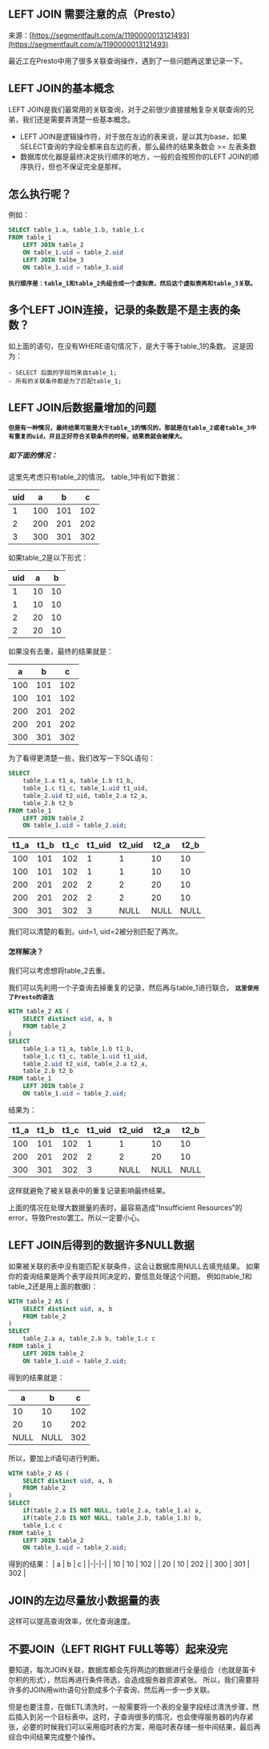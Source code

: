 ## LEFT JOIN 需要注意的点（Presto）

来源：[https://segmentfault.com/a/1190000013121493](https://segmentfault.com/a/1190000013121493)

最近工在Presto中用了很多关联查询操作，遇到了一些问题再这里记录一下。
## LEFT JOIN的基本概念

LEFT JOIN是我们最常用的关联查询，对于之前很少直接接触复杂关联查询的兄弟，我们还是需要弄清楚一些基本概念。


* LEFT JOIN是逻辑操作符，对于放在左边的表来说，是以其为base，如果SELECT查询的字段全都来自左边的表，那么最终的结果条数会 >= 左表条数
* 数据库优化器是最终决定执行顺序的地方，一般的会按照你的LEFT JOIN的顺序执行，但也不保证完全是那样。


## 怎么执行呢？

例如：

```sql
SELECT table_1.a, table_1.b, table_1.c
FROM table_1 
    LEFT JOIN table_2
    ON table_1.uid = table_2.uid
    LEFT JOIN talbe_3
    ON table_1.uid = table_3.uid
```

**`执行顺序是：table_1和table_2先组合成一个虚拟表，然后这个虚拟表再和table_3关联。`** 
## 多个LEFT JOIN连接，记录的条数是不是主表的条数？

如上面的语句，在没有WHERE语句情况下，是大于等于table_1的条数。
这是因为：

```
- SELECT 后面的字段均来自table_1;
- 所有的关联条件都是为了匹配table_1;
```
## LEFT JOIN后数据量增加的问题

**`但是有一种情况，最终结果可能是大于table_1的情况的，那就是在table_2或者table_3中有重复的uid，并且正好符合关联条件的时候，结果表就会被撑大。`** 

##### 如下面的情况：

这里先考虑只有table_2的情况。
table_1中有如下数据：

| uid | a | b | c |
|-|-|-|-|
| 1 | 100 | 101 | 102 |
| 2 | 200 | 201 | 202 |
| 3 | 300 | 301 | 302 |


如果table_2是以下形式：

| uid | a | b |
|-|-|-|
| 1 | 10 | 10 |
| 1 | 10 | 10 |
| 2 | 20 | 10 |
| 2 | 20 | 10 |


如果没有去重，最终的结果就是：

| a | b | c |
|-|-|-|
| 100 | 101 | 102 |
| 100 | 101 | 102 |
| 200 | 201 | 202 |
| 200 | 201 | 202 |
| 300 | 301 | 302 |


为了看得更清楚一些，我们改写一下SQL语句：

```sql
SELECT 
    table_1.a t1_a, table_1.b t1_b, 
    table_1.c t1_c, table_1.uid t1_uid,
    table_2.uid t2_uid, table_2.a t2_a,
    table_2.b t2_b
FROM table_1
    LEFT JOIN table_2
    ON table_1.uid = table_2.uid;
```

| t1_a | t1_b | t1_c | t1_uid | t2_uid | t2_a | t2_b |
|-|-|-|-|-|-|-|
| 100 | 101 | 102 | 1 | 1 | 10 | 10 |
| 100 | 101 | 102 | 1 | 1 | 10 | 10 |
| 200 | 201 | 202 | 2 | 2 | 20 | 10 |
| 200 | 201 | 202 | 2 | 2 | 20 | 10 |
| 300 | 301 | 302 | 3 | NULL | NULL | NULL |


我们可以清楚的看到，uid=1, uid=2被分别匹配了两次。

#### 怎样解决？

我们可以考虑想将table_2去重。

我们可以先利用一个子查询去掉重复的记录，然后再与table_1进行联合。 **`这里使用了Presto的语法`** 

```sql
WITH table_2 AS (
    SELECT distinct uid, a, b 
    FROM table_2
)
SELECT 
    table_1.a t1_a, table_1.b t1_b, 
    table_1.c t1_c, table_1.uid t1_uid,
    table_2.uid t2_uid, table_2.a t2_a,
    table_2.b t2_b
FROM table_1
    LEFT JOIN table_2
    ON table_1.uid = table_2.uid;
```

结果为：

| t1_a | t1_b | t1_c | t1_uid | t2_uid | t2_a | t2_b |
|-|-|-|-|-|-|-|
| 100 | 101 | 102 | 1 | 1 | 10 | 10 |
| 200 | 201 | 202 | 2 | 2 | 20 | 10 |
| 300 | 301 | 302 | 3 | NULL | NULL | NULL |


这样就避免了被关联表中的重复记录影响最终结果。

上面的情况在处理大数据量的表时，最容易造成“Insufficient Resources”的error，导致Presto罢工。所以一定要小心。
## LEFT JOIN后得到的数据许多NULL数据

如果被关联的表中没有能匹配关联条件，这会让数据库用NULL去填充结果。
如果你的查询结果是两个表字段共同决定的，要信息处理这个问题。
例如(table_1和table_2还是用上面的数据)：

```sql
WITH table_2 AS (
    SELECT distinct uid, a, b 
    FROM table_2
)
SELECT 
    table_2.a a, table_2.b b, table_1.c c
FROM table_1
    LEFT JOIN table_2
    ON table_1.uid = table_2.uid;
```

得到的结果就是：

| a | b | c |
|-|-|-|
| 10 | 10 | 102 |
| 20 | 10 | 202 |
| NULL | NULL | 302 |


所以，要加上if语句进行判断。

```sql
WITH table_2 AS (
    SELECT distinct uid, a, b 
    FROM table_2
)
SELECT 
    if(table_2.a IS NOT NULL, table_2.a, table_1.a) a, 
    if(table_2.b IS NOT NULL, table_2.b, table_1.b) b, 
    table_1.c c
FROM table_1
    LEFT JOIN table_2
    ON table_1.uid = table_2.uid;
```

得到的结果：
| a | b | c |
|-|-|-|
| 10 | 10 | 102 |
| 20 | 10 | 202 |
| 300 | 301 | 302 |


## JOIN的左边尽量放小数据量的表

这样可以提高查询效率，优化查询速度。
## 不要JOIN（LEFT RIGHT FULL等等）起来没完

要知道，每次JOIN关联，数据库都会先将两边的数据进行全量组合（也就是笛卡尔积的形式），然后再进行条件筛选，会造成服务器资源紧张。
所以，我们需要将许多的JOIN用with语句分割成多个子查询，然后再一步一步关联。

但是也要注意，在做ETL清洗时，一般需要将一个表的全量字段经过清洗步骤，然后插入到另一个目标表中。这时，子查询很多的情况，也会使得服务器的内存紧张，必要的时候我们可以采用临时表的方案，用临时表存储一些中间结果，最后再综合中间结果完成整个操作。
